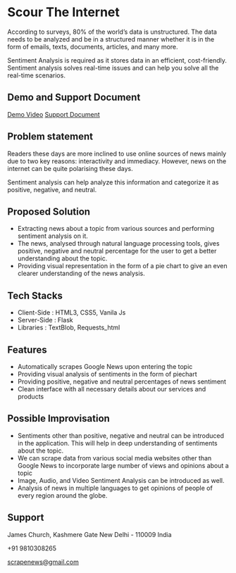 # Scour The Internet

According to surveys, 80% of the world’s data is unstructured. The data needs to be analyzed and be in a structured manner whether it is in the form of emails, texts, documents, articles, and many more.

Sentiment Analysis is required as it stores data in an efficient, cost-friendly.
Sentiment analysis solves real-time issues and can help you solve all the real-time scenarios.

## Demo and Support Document

<a href="https://drive.google.com/file/d/1Y-t6IiFNDUf_rFYSb1dK3SlEaDWW_1bi/view?usp=sharing">Demo Video</a>
<a href="https://drive.google.com/file/d/17gdAPsJdcrXX-DWm5KA0NNpNodyxKZHz/view?usp=sharing">Support Document</a>

## Problem statement

Readers these days are more inclined to use online sources of news mainly due to two key reasons: interactivity and immediacy. However, news on the internet can be quite polarising these days. 

Sentiment analysis can help analyze this information and categorize it as positive, negative, and neutral.

## Proposed Solution

- Extracting news about a topic from various sources and performing sentiment analysis on it.
- The news, analysed through natural language processing tools, gives positive, negative and neutral percentage for the user to get a better understanding about the topic.
- Providing visual representation in the form of a pie chart to give an even clearer understanding of the news analysis.

## Tech Stacks

* Client-Side  : HTML3, CSS5, Vanila Js
* Server-Side  : Flask
* Libraries    : TextBlob, Requests_html

## Features

- Automatically scrapes Google News upon entering the topic
- Providing visual analysis of sentiments in the form of piechart
- Providing positive, negative and neutral percentages of news sentiment
- Clean interface with all necessary details about our services and products

## Possible Improvisation

- Sentiments other than positive, negative and neutral can be introduced in the application. 
This will help in deep understanding of sentiments about the topic.
- We can scrape data from various social media websites other than Google News to incorporate large number of views and opinions about a topic
- Image, Audio, and Video Sentiment Analysis can be introduced as well.
- Analysis of news in multiple languages to get opinions of people of every region around the globe.

## Support

James Church, Kashmere Gate
New Delhi - 110009
India

+91 9810308265

scrapenews@gmail.com
